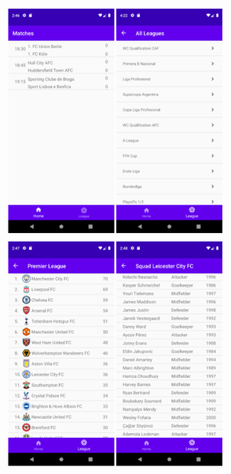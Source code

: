 <img src="https://raw.githubusercontent.com/phantom-nosferatu/FootballCompetitionsApp/master/images/Screenshot_1648813579.png?raw=true" width="216" height="456"> <img src="https://github.com/phantom-nosferatu/FootballCompetitionsApp/blob/master/images/Screenshot_1648819351.png?raw=true" width="216" height="456"> 

<img src="https://github.com/phantom-nosferatu/FootballCompetitionsApp/blob/master/images/Screenshot_1648813669.png?raw=true" width="216" height="456"> <img src="https://github.com/phantom-nosferatu/FootballCompetitionsApp/blob/master/images/Screenshot_1648813699.png?raw=true" width="216" height="456">
